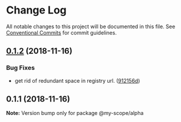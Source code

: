 # Change Log

All notable changes to this project will be documented in this file.
See [Conventional Commits](https://conventionalcommits.org) for commit guidelines.

<a name="0.1.2"></a>
## [0.1.2](https://github.com/timoyan/lerna-conventional-commits-example/compare/@my-scope/alpha@0.1.1...@my-scope/alpha@0.1.2) (2018-11-16)


### Bug Fixes

* get rid of redundant space in registry url. ([912156d](https://github.com/timoyan/lerna-conventional-commits-example/commit/912156d))




<a name="0.1.1"></a>
## 0.1.1 (2018-11-16)




**Note:** Version bump only for package @my-scope/alpha
